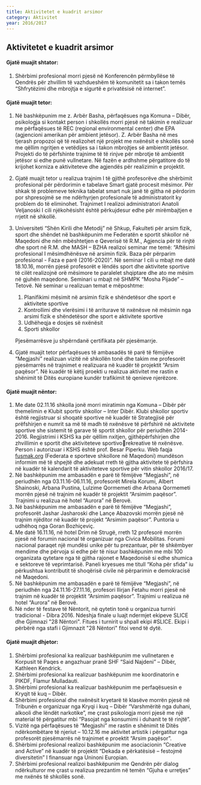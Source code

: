 ```yaml
---
title: Aktivitetet e kuadrit arsimor
category: Aktivitet
year: 2016/2017
---
```


## Aktivitetet e kuadrit arsimor

#### Gjatë muajit shtator:

1. Shërbimi profesional morri pjesë në Konferencën përmbyllëse të Qendrës për
   zhvillim të vazhdueshëm të komunitetit sa i takon temës “Shfrytëzimi dhe
   mbrojtja e sigurtë e privatësisë në internet”.

#### Gjatë muajit tetor:

1. Në bashkëpunim me z. Arbër Basha, përfaqësues nga Komuna – Dibër,
   psikologja si kontakt person i shkollës morri pjesë në takimin e realizuar me
   përfaqësues të REC (regional environmental center) dhe EPA (agjencioni
   amerikan për ambient jetësor). Z. Arbër Basha në mes tjerash propozoi që të
   realizohet një projekt me nxënësit e shkollës sonë me qëllim ngritjen e vetëdijes
   sa i takon mbrojtjes së ambientit jetësor. Projekti do të përfshinte trajnime të të
   rinjve për mbrotje të ambientit jetësor si edhe punë vullnetare. Në fazën e
   ardhshme përgatitore do të krijohet korniza e aktiviteteve dhe agjendës për
   realizimin e projektit.
2. Gjatë muajit tetor u realizua trajnim I të gjithë profesorëve dhe shërbimit
   profesional për përdorimin e tabelave Smart gjatë procesit mësimor. Për shkak të
   problemeve teknika tabelat smart nuk janë të gjitha në përdorim por shpresojmë
   se me ndërhyrjen profesionale të administratorit ky problem do të eliminohet.
   Trajnimet I realizoi administratori Anatoli Veljanoski I cili njëkohësisht është
   përkujdesur edhe për mirëmbajtjen e rrjetit në shkollë.
3. Universiteti “Shën Kirili dhe Metodij” në Shkup, Fakulteti për arsim fizik, sport dhe shëndet në bashkëpunim me Federatën e sportit shkollor në Maqedoni dhe nën mbështetjen e Qeverisë të R.M., Agjencia për të rinjtë dhe sport në R.M. dhe MASH – BZHA realizoi seminar me temë: “Aftësimi profesional I mësimdhënësve në arsimin fizik. Baza për përparim profesional - Faza e parë (2016-2020)”. Në seminar I cili u mbajt me datë 18.10.16, morrën pjesë profesorët e lëndës sport dhe aktivitete sportive të cilët realizojnë orë mësimore te paralelet shqiptare dhe
   ato me mësim në gjuhën maqedone. Seminari u mbajt në SHMPK “Mosha Pijade” – Tetovë. Në seminar u realizuan temat e mëposhtme:

   1. Planifikimi mësimit në arsimin fizik e shëndetësor dhe sport e
      aktivitete sportive
   2. Kontrollimi dhe vlerësimi i të arriturave të nxënësve në mësimin
      nga arsimi fizik e shëndetësor dhe sport e aktivitete sportive
   3. Udhëheqja e dosjes së nxënësit
   4. Sporti shkollor

   Pjesëmarrësve ju shpërndanë çertifikata për pjesëmarrje.

4. Gjatë muajit tetor përfaqësues të ambasadës të parë të fëmijëve “Megjashi”
   realizuan vizitë në shkollën tonë dhe takim me profesorët pjesëmarrës në
   trajnimet e realizuara në kuadër të projektit “Arsim paqësor”. Në kuadër të këtij
   proekti u realizua aktivitet me rastin e shënimit të Ditës europiane kundër
   trafikimit të qenieve njerëzore.

#### Gjatë muajit nëntor:

1. Me date 02.11.16 shkolla jonë morri miratimin nga Komuna – Dibër për
   themelimin e Klubit sportiv shkollor – Inter Dibër. Klubi shkollor sportiv është
   regjistruar si shoqatë sportive në kuаdër të Strategjisë për prëfshirjen e numrit sa
   më të madh të nxënësve të përfshirë në aktivitete sportive she sistemit të garave
   të sportit shkollor për periudhën 2014-2016. Regjistrimi i KSHS ka për qëllim
   nxitjen, gjithëpërfshirjen dhe zhvillimin e sportit dhe aktiviteteve sportivorekreative të nxënësve. Person i autorizuar i KSHS është prof. Besar Piperku.
   Web faqja [fusmak.org](http://fusmak.org.mk/) (Federata e sporteve shkollore në Maqedoni)
   mundëson informim më të shpejtë dhe adekuat rreth të gjitha aktivitete të
   përfshira në kuadër të kalendarit të aktiviteteve sportive për vitin shkollor
   2016/17.
2. Në bashkëpunim me ambasadën e parë të fëmijëve “Megjashi”, në periudhën
   nga 03.11.16-06.11.16, profesorët Mirela Korumi, Albert Shainoski, Arbana
   Pustina, Lulzime Qormemeti dhe Arbana Qormemeti morrën pjesë në trajnim në
   kuadër të projektit “Arsimim paqësor”. Trajnimi u realizua në hotel “Aurora” në
   Berovë.
3. Në bashkëpunim me ambasadën e parë të fëmijëve “Megjashi”, profesorët
   Jashar Jasharoski dhe Lançe Abazovski morrën pjesë në trajnim njëditor në
   kuadër të projekt “Arsimim paqësor”. Puntoria u udhëhoq nga Goran Bozhiçeviç.
4. Me datë 16.11.16, në hotel Drim në Strugë, rreth 12 profesorë morrën pjesë në
   forumin nacional të organizuar nga Civica Mobilitas. Forumi nacional paraqet një
   mundësi unike për tu prezantuar, për të shkëmbyer mendime dhe përvoja si
   edhe për të nisur bashkëpunim me mbi 100 organizata qytetare nga të gjitha
   rajonet e Maqedonisë si edhe shumica e sektoreve të veprimtarisë. Paneli
   kryesues me titull “Koha për sfida” iu përkushtua kontributit të shoqërisë civile në
   përparimin e demokracisë në Maqedoni.
5. Në bashkëpunim me ambasadën e parë të fëmijëve “Megjashi”, në periudhën
   nga 24.11.16-27.11.16, profesori Ilirjan Fetahu morri pjesë në trajnim në kuadër
   të projektit “Arsimim paqësor”. Trajnimi u realizua në hotel “Aurora” në Berovë.
6. Në nder të festave të Nëntorit, në qytetin tonë u organizua turniri tradicional -
   Dibra 2016. Ndeshja finale u luajt ndermjet ekipeve SLICE dhe Gjimnazi "28
   Nëntori". Fitues i turnirit u shpall ekipi #SLICE. Ekipi i përbërë nga stafi i
   Gjimnazit "28 Nëntori" fitoi vend të dytë.

#### Gjatë muajit dhjetor:

1. Shërbimi profesional ka realizuar bashkëpunim me vullnetaren e Korpusit të
   Paqes e angazhuar pranë SHF “Said Najdeni” – Dibër, Kathleen Kendrick.
2. Shërbimi profesional ka realizuar bashkëpunim me koordinatorin e PIKDF,
   Flamur Mulladauti.
3. Shërbimi profesional ka realizuar bashkëpunim me perfaqësuesin e Kryqit të kuq
   – Dibër.
4. Shërbimi profesional dhe nxënësit kryetarë të klasëve morrën pjesë në Tribunën
   e organizuar nga Kryqi i kuq – Dibër “Varshmëritë nga duhani, alkooli dhe lëndët
   narkotike”, me çrast psikologja morri pjesë me një material të përgatitur mbi
   “Pasojat nga konsumimi i duhanit te të rinjtë”.
5. Vizitë nga përfaqësues të “Megjashi” me rastin e shënimit të Ditës
   ndërkombëtare të njeriut – 10.12.16 me aktivitet artistik i përgatitur nga
   profesorët pjesëmarrës në trajnimet e proektit “Arsim paqësor”.
6. Shërbimi profesional realizoi bashkëpunim me asociacionin “Creative and Active”
   në kuadër të projektit “Dekada e përkatësisë – festojmë diversitetin” I finansuar
   nga Uninoni Europian.
7. Shërbimi profesional realizoi bashkëpunim me Qendrën për dialog ndërkulturor
   me çrast u realizua prezantim në temën “Gjuha e urretjes” me nxënës të shkollës
   sonë.

